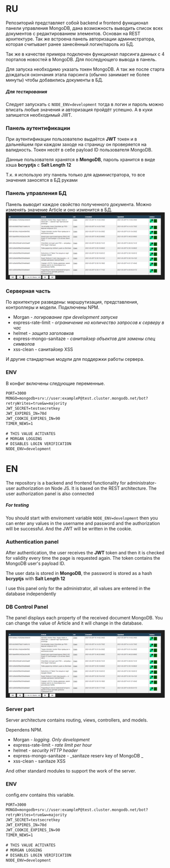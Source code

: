 # RU

Репозиторий представляет собой backend и frontend функционал панели управления MongoDB, дана возможность выводить список всех документов с редактированием элементов. Основан на REST архитектуре. Так же встроена панель авторизации администратора, которая считывает ранее занесённый логин/пароль из БД.

Так же в качестве примера подключен функционал парсинга данных с 4 порталов новостей в MongoDB. Для последующего вывода в панель.

Для запуска необходимо указать токен MongoDB. А так же после старта дождаться окончания этапа парсинга (обычно занимает не более минуты) чтобы добавились документы в БД.

##### Для тестирования 

Следует запускать с `NODE_ENV=development` тогда в логин и пароль можно вписать любые значения и авторизация пройдёт успешно. А в куки запишется необходимый JWT.

### Панель аутентификации

При аутентификации пользователю выдаётся **JWT** токен и в дальнейшем при каждом заходе на страницу он проверяется на валидность. Токен несёт в себе payload ID пользователя MongoDB.

Данные пользователя хранятся в **MongoDB**, пароль хранится в виде хэша **bcryptjs** с **Salt Length 12**

Т.к. я использую эту панель только для администратора, то все значения заносятся в БД руками

### Панель управления БД

Панель выводит каждое свойство полученного документа. Можно изменять значение Article и оно изменится в БД.
![alt text](https://raw.githubusercontent.com/Progovich/node-panel-mongodb/main/other/panel.png)

### Серверная часть

По архитектуре разведены: маршрутизация, представления, контроллеры и модели.
Подключены NPM.

- Morgan - *логирование при development запуске*
- express-rate-limit - *ограничение на количество запросов к серверу в час*
- helmet - *защита заголовков*
- express-mongo-sanitaze - *санитайзер объектов для замены спец символов*
- xss-clean - санитайзер XSS

И другие стандартные модули для поддержки работы сервера.

### ENV

В конфиг включены следующие переменные.

```
PORT=3000
MONGO=mongodb+srv://user:exampleP@test.cluster.mongodb.net/bot?retryWrites=true&w=majority
JWT_SECRET=testsecretkey
JWT_EXPIRES_IN=70d
JWT_COOKIE_EXPIRES_IN=90
TIMER_NEWS=1

# THIS VALUE ACTIVATES
# MORGAN LOGGING
# DISABLES LOGIN VERIFICATION 
NODE_ENV=development
```

# EN

The repository is a backend and frontend functionality for administrator-user authorization on Node JS. It is based on the REST architecture. The user authorization panel is also connected

##### For testing 

You should start with enviroment variable `NODE_ENV=development` then you can enter any values in the username and password and the authorization will be successful. And the JWT will be written in the cookie.

### Authentication panel

After authentication, the user receives the **JWT** token and then it is checked for validity every time the page is requested again. The token contains the MongoDB user's payload ID.

The user data is stored in **MongoDB**, the password is stored as a hash **bcryptjs** with **Salt Length 12**

I use this panel only for the administrator, all values are entered in the database independently

### DB Control Panel

The panel displays each property of the received document MongoDB. You can change the value of Article and it will change in the database.

![alt text](https://raw.githubusercontent.com/Progovich/node-panel-mongodb/main/other/panel.png)

### Server part

Server architecture contains routing, views, controllers, and models.

Dependens NPM.

- Morgan - *logging. Only development*
- express-rate-limit - *rate limit per hour*
- helmet - *security HTTP header*
- express-mongo-sanitaze - _sanitaze reserv key of MongoDB _
- xss-clean - sanitaze XSS

And other standard modules to support the work of the server.

### ENV

config.env contains this variable.

```
PORT=3000
MONGO=mongodb+srv://user:exampleP@test.cluster.mongodb.net/bot?retryWrites=true&w=majority
JWT_SECRET=testsecretkey
JWT_EXPIRES_IN=70d
JWT_COOKIE_EXPIRES_IN=90
TIMER_NEWS=1

# THIS VALUE ACTIVATES
# MORGAN LOGGING
# DISABLES LOGIN VERIFICATION 
NODE_ENV=development
```

